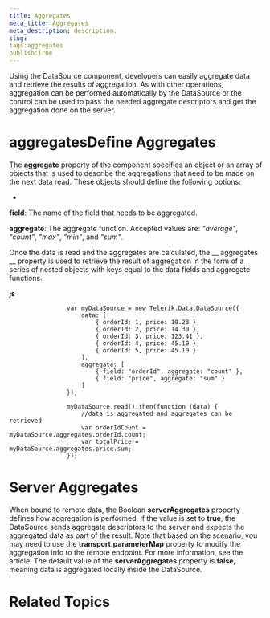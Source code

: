 ```yaml
---
title: Aggregates
meta_title: Aggregates
meta_description: description.
slug: 
tags:aggregates
publish:True
---
```



Using the DataSource component, developers can easily aggregate data and retrieve the results of aggregation. As with other operations, aggregation can
				be performed automatically by the DataSource or the control can be used to pass the needed aggregate descriptors and get the aggregation done on the
				server.
			

# aggregatesDefine Aggregates

The __aggregate__
					property of the component specifies an object or an array of objects that is used to describe the aggregations that need to be made on the next data
					read. These objects should define the following options:
				

* 

__field__: The name of the field that needs to be aggregated.
						

__aggregate__: The aggregate function. Accepted values are: *"average"*,
							*"count"*, *"max"*, *"min"*, and
							*"sum"*.
						

Once the data is read and the aggregates are calculated, the __
						aggregates
					__ property is used to retrieve the result of aggregation
					in the form of a series of nested objects with keys equal to the data fields and aggregate functions.
				


 __js__
    


				    var myDataSource = new Telerik.Data.DataSource({
				        data: [
	                        { orderId: 1, price: 10.23 },
	                        { orderId: 2, price: 14.30 },
	                        { orderId: 3, price: 123.41 },
	                        { orderId: 4, price: 45.10 },
	                        { orderId: 5, price: 45.10 }
	                    ],
				        aggregate: [
	                        { field: "orderId", aggregate: "count" },
	                        { field: "price", aggregate: "sum" }
				        ]
				    });
	
				    myDataSource.read().then(function (data) {
				        //data is aggregated and aggregates can be retrieved
				        var orderIdCount = myDataSource.aggregates.orderId.count;
				        var totalPrice = myDataSource.aggregates.price.sum;
				    });



# Server Aggregates

When bound to remote data, the Boolean __serverAggregates__ property defines how aggregation is performed. If the value
					is set to __true__, the DataSource sends aggregate descriptors to the server and expects the aggregated data as part of the
					result. Note that based on the scenario, you may need to use the __transport.parameterMap__ property to
					modify the aggregation info to the remote endpoint. For more information, see the [](5764a8ba-3fe5-49dc-9d6c-7248f48939fc)
					article.
					The default value of the __serverAggregates__ property is __false__, meaning data is aggregated locally inside the DataSource.
				

# Related Topics
